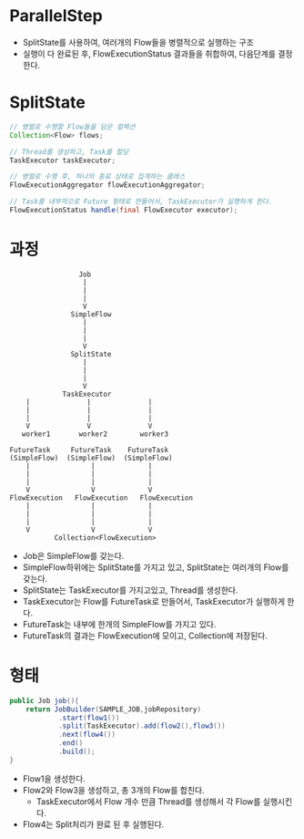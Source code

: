 # ParallelStep
- SplitState를 사용하여, 여러개의 Flow들을 병렬적으로 실행하는 구조
- 실행이 다 완료된 후, FlowExecutionStatus 결과들을 취합하여, 다음단계를 결정한다.


# SplitState
```java
// 병렬로 수행할 Flow들을 담은 컬렉션
Collection<Flow> flows;

// Thread를 생성하고, Task를 할당
TaskExecutor taskExecutor;

// 병렬로 수행 후, 하나의 종료 상태로 집계하는 클래스
FlowExecutionAggregator flowExecutionAggregator;

// Task를 내부적으로 Future 형태로 만들어서, TaskExecutor가 실행하게 한다.
FlowExecutionStatus handle(final FlowExecutor executor);
```

# 과정
```text
                 Job
                  |
                  |
                  |
                  V
               SimpleFlow
                  |
                  |
                  |
                  V
               SplitState
                  |
                  |
                  |
                  V
             TaskExecutor
    |              |              |
    |              |              |
    |              |              |
    V              V              V   
   worker1       worker2        worker3

FutureTask     FutureTask    FutureTask 
(SimpleFlow)  (SimpleFlow)  (SimpleFlow)
    |               |             |
    |               |             |
    |               |             |
    V               V             V
FlowExecution   FlowExecution   FlowExecution
    |               |             |
    |               |             |
    |               |             |
    V               V             V                  
           Collection<FlowExecution>
```
- Job은 SimpleFlow를 갖는다.
- SimpleFlow하위에는 SplitState를 가지고 있고, SplitState는 여러개의 Flow를 갖는다.
- SplitState는 TaskExecutor를 가지고있고, Thread를 생성한다.
- TaskExecutor는 Flow를 FutureTask로 만들어서, TaskExecutor가 실행하게 한다.
- FutureTask는 내부에 한개의 SimpleFlow를 가지고 있다.
- FutureTask의 결과는 FlowExecution에 모이고, Collection에 저장된다.

# 형태
```java
public Job job(){
    return JobBuilder(SAMPLE_JOB,jobRepository)
            .start(flow1())
            .split(TaskExecutor).add(flow2(),flow3())
            .next(flow4())
            .end()
            .build();
}
```
- Flow1을 생성한다.
- Flow2와 Flow3을 생성하고, 총 3개의 Flow를 합친다.
  - TaskExecutor에서 Flow 개수 만큼 Thread를 생성해서 각 Flow를 실행시킨다.
- Flow4는 Split처리가 완료 된 후 실행된다.